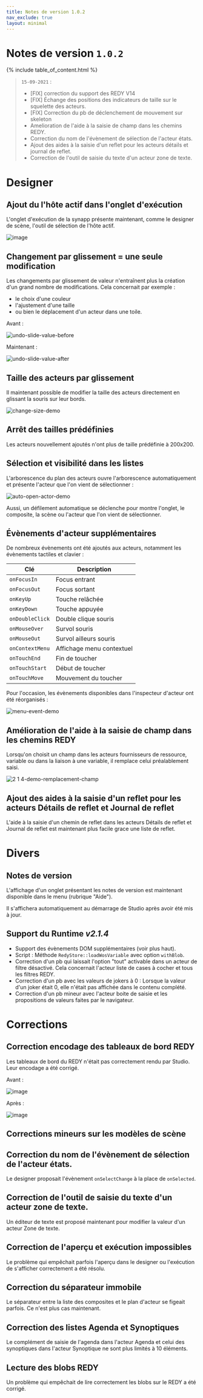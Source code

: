 ```yaml
---
title: Notes de version 1.0.2
nav_exclude: true
layout: minimal
---
```


# Notes de version `1.0.2`

{% include table_of_content.html %}

> `15-09-2021` :
> - [FIX] correction du support des REDY V14
> - [FIX] Échange des positions des indicateurs de taille sur le squelette des acteurs.
> - [FIX] Correction du pb de déclenchement de mouvement sur skeleton
> - Amelioration de l'aide à la saisie de champ dans les chemins REDY.
> - Correction du nom de l'évènement de sélection de l'acteur états.
> - Ajout des aides à la saisie d'un reflet pour les acteurs détails et journal de reflet.
> - Correction de l'outil de saisie du texte d'un acteur zone de texte.

# Designer

## Ajout du l'hôte actif dans l'onglet d'exécution

L'onglet d'exécution de la synapp présente maintenant, comme le designer de scène, l'outil de sélection de l'hôte actif.

![image](https://user-images.githubusercontent.com/35595723/131358316-f1a67975-ba9b-4e87-a1cb-8dc2e08cf226.png)

## Changement par glissement = une seule modification

Les changements par glissement de valeur n'entraînent plus la création d'un grand nombre de modifications.
Cela concernait par exemple :
- le choix d'une couleur
- l'ajustement d'une taille
- ou bien le déplacement d'un acteur dans une toile.

Avant :

![undo-slide-value-before](https://user-images.githubusercontent.com/35595723/131362492-22a874d9-14ca-431e-ab19-e15d2a4ff8fc.gif)

Maintenant :

![undo-slide-value-after](https://user-images.githubusercontent.com/35595723/131362516-ec4d5d09-1e1a-427c-9248-e2e27af78c21.gif)

## Taille des acteurs par glissement

Il maintenant possible de modifier la taille des acteurs directement en glissant la souris sur leur bords.

![change-size-demo](https://user-images.githubusercontent.com/35595723/131363649-1caaa574-1c54-4a41-b00e-6dc289059200.gif)

## Arrêt des tailles prédéfinies

Les acteurs nouvellement ajoutés n'ont plus de taille prédéfinie à 200x200.

## Sélection et visibilité dans les listes

L'arborescence du plan des acteurs ouvre l'arborescence automatiquement et présente l'acteur que l'on vient de sélectionner :

![auto-open-actor-demo](https://user-images.githubusercontent.com/35595723/131364818-d82bc3ec-2646-495f-9bd1-7f5eb7cd4ad6.gif)

Aussi, un défilement automatique se déclenche pour montre l'onglet, le composite, la scène ou l'acteur que l'on vient de sélectionner.

## Évènements d'acteur supplémentaires

De nombreux évènements ont été ajoutés aux acteurs, notamment les évènements tactiles et clavier :

| Clé | Description |
| --- | ----------- |
| `onFocusIn` | Focus entrant |
| `onFocusOut` | Focus sortant |
| `onKeyUp` | Touche relâchée |
| `onKeyDown` | Touche appuyée |
| `onDoubleClick` | Double clique souris |
| `onMouseOver` | Survol souris |
| `onMouseOut` | Survol ailleurs souris |
| `onContextMenu` | Affichage menu contextuel |
| `onTouchEnd` | Fin de toucher |
| `onTouchStart` | Début de toucher |
| `onTouchMove` | Mouvement du toucher |

Pour l'occasion, les évènements disponibles dans l'inspecteur d'acteur ont été réorganisés :

![menu-event-demo](https://user-images.githubusercontent.com/35595723/131367687-ad773ce7-9fa1-4f2d-9dff-4c21021970b1.gif)

## Amélioration de l'aide à la saisie de champ dans les chemins REDY
Lorsqu'on choisit un champ dans les acteurs fournisseurs de ressource, variable ou dans la liaison à une variable, il remplace celui préalablement saisi.

![2 1 4-demo-remplacement-champ](https://user-images.githubusercontent.com/35595723/133411478-f794f714-d2e8-4b97-b896-d014756b5bce.gif)


## Ajout des aides à la saisie d'un reflet pour les acteurs Détails de reflet et Journal de reflet

L'aide à la saisie d'un chemin de reflet dans les acteurs Détails de reflet et Journal de reflet est maintenant plus facile grace une liste de reflet.

# Divers

## Notes de version

L'affichage d'un onglet présentant les notes de version est maintenant disponible dans le menu (rubrique "Aide").

Il s'affichera automatiquement au démarrage de Studio après avoir été mis à jour.

## Support du Runtime *v2.1.4*

- Support des évènements DOM supplémentaires (voir plus haut).
- Script : Méthode `RedyStore::loadWosVariable` avec option `withBlob`.
- Correction d'un pb qui laissait l'option "tout" activable dans un acteur de filtre désactivé. Cela concernait l'acteur liste de cases à cocher et tous les filtres REDY.
- Correction d'un pb avec les valeurs de jokers à 0 : Lorsque la valeur d'un joker était 0, elle n'était pas affichée dans le contenu complété.
- Correction d'un pb mineur avec l'acteur boite de saisie et les propositions de valeurs faites par le navigateur.

# Corrections

## Correction encodage des tableaux de bord REDY

Les tableaux de bord du REDY n'était pas correctement rendu par Studio. Leur encodage a été corrigé.

Avant :

![image](https://user-images.githubusercontent.com/35595723/131358968-7de9ad9a-c015-4bfe-9044-8acc2685e3b2.png)

Après :

![image](https://user-images.githubusercontent.com/35595723/131359073-f3d5fb7b-2163-41fc-8acd-f4f97d782412.png)

## Corrections mineurs sur les modèles de scène

## Correction du nom de l'évènement de sélection de l'acteur états.

Le designer proposait l'évènement `onSelectChange` à la place de `onSelected`.

## Correction de l'outil de saisie du texte d'un acteur zone de texte.
Un éditeur de texte est proposé maintenant pour modifier la valeur d'un acteur Zone de texte.

## Correction de l'aperçu et exécution impossibles

Le problème qui empêchait parfois l'aperçu dans le designer ou l'exécution de s'afficher correctement a été résolu.

## Correction du séparateur immobile

Le séparateur entre la liste des composites et le plan d'acteur se figeait parfois. Ce n'est plus cas maintenant.

## Correction des listes Agenda et Synoptiques

Le complément de saisie de l'agenda dans l'acteur Agenda et celui des synoptiques dans l'acteur Synoptique ne sont plus limités à 10 éléments.

## Lecture des blobs REDY

Un problème qui empêchait de lire correctement les blobs sur le REDY a été corrigé.
